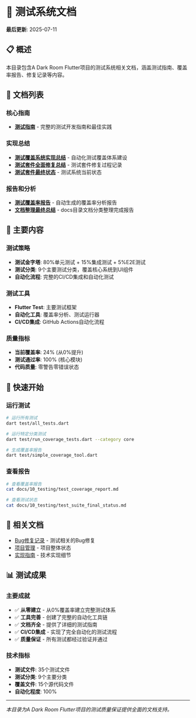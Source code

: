 # 🧪 测试系统文档

**最后更新**: 2025-07-11

## 📋 概述

本目录包含A Dark Room Flutter项目的测试系统相关文档，涵盖测试指南、覆盖率报告、修复记录等内容。

## 📁 文档列表

### 核心指南
- [**测试指南**](07_testing_guide.md) - 完整的测试开发指南和最佳实践

### 实现总结
- [**测试覆盖系统实现总结**](test_coverage_implementation_summary.md) - 自动化测试覆盖体系建设
- [**测试套件全面修复总结**](test_suite_comprehensive_fix_summary.md) - 测试套件修复过程记录
- [**测试套件最终状态**](test_suite_final_status.md) - 测试系统当前状态

### 报告和分析
- [**测试覆盖率报告**](test_coverage_report.md) - 自动生成的覆盖率分析报告
- [**文档整理最终总结**](docs_organization_final_summary.md) - docs目录文档分类整理完成报告

## 🎯 主要内容

### 测试策略
- **测试金字塔**: 80%单元测试 + 15%集成测试 + 5%E2E测试
- **测试分类**: 9个主要测试分类，覆盖核心系统到UI组件
- **自动化流程**: 完整的CI/CD集成和自动化测试

### 测试工具
- **Flutter Test**: 主要测试框架
- **自动化工具**: 覆盖率分析、测试运行器
- **CI/CD集成**: GitHub Actions自动化流程

### 质量指标
- **当前覆盖率**: 24% (从0%提升)
- **测试通过率**: 100% (核心模块)
- **代码质量**: 零警告零错误状态

## 🚀 快速开始

### 运行测试
```bash
# 运行所有测试
dart test/all_tests.dart

# 运行特定分类测试
dart test/run_coverage_tests.dart --category core

# 生成覆盖率报告
dart test/simple_coverage_tool.dart
```

### 查看报告
```bash
# 查看覆盖率报告
cat docs/10_testing/test_coverage_report.md

# 查看测试状态
cat docs/10_testing/test_suite_final_status.md
```

## 🔗 相关文档

- [Bug修复记录](../05_bug_fixes/) - 测试相关的Bug修复
- [项目管理](../04_project_management/) - 项目整体状态
- [实现指南](../03_implementation/) - 技术实现细节

## 📊 测试成果

### 主要成就
- ✅ **从零建立** - 从0%覆盖率建立完整测试体系
- ✅ **工具完善** - 创建了完整的自动化工具链
- ✅ **文档齐全** - 提供了详细的测试指南
- ✅ **CI/CD集成** - 实现了完全自动化的测试流程
- ✅ **质量保证** - 所有测试都经过验证并通过

### 技术指标
- **测试文件**: 35个测试文件
- **测试分类**: 9个主要分类
- **覆盖文件**: 15个源代码文件
- **自动化程度**: 100%

---

*本目录为A Dark Room Flutter项目的测试质量保证提供全面的文档支持。*
